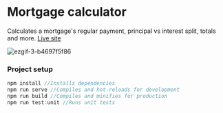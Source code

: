 # Mortgage calculator

Calculates a mortgage's regular payment, principal vs interest split, totals and more. [Live site](https://frantzke.github.io/mortgage-calculator/)

![ezgif-3-b4697f5f86](https://user-images.githubusercontent.com/22245230/190519908-e991ca50-a4b9-4e65-b154-2392a11fc310.gif)


### Project setup

```JavaScript
npm install //Installs dependencies
npm run serve //Compiles and hot-reloads for development
npm run build //Compiles and minifies for production
npm run test:unit //Runs unit tests
```
